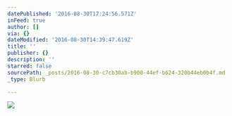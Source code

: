 ```yaml
---
datePublished: '2016-08-30T17:24:56.571Z'
inFeed: true
author: []
via: {}
dateModified: '2016-08-30T14:39:47.619Z'
title: ''
publisher: {}
description: ''
starred: false
sourcePath: _posts/2016-08-30-c7cb30ab-b900-44ef-b624-320b44eb0b4f.md
_type: Blurb

---
```

![](https://the-grid-user-content.s3-us-west-2.amazonaws.com/a08a92f6-3583-4d4e-8cb5-c6e9fc82b407.jpg)